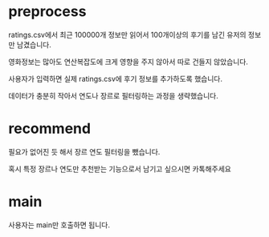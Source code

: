 # preprocess

ratings.csv에서 최근 100000개 정보만 읽어서 100개이상의 후기를 남긴 유저의 정보만 남겼습니다.

영화정보는 많아도 연산복잡도에 크게 영향을 주지 않아서 따로 건들지 않았습니다.

사용자가 입력하면 실제 ratings.csv에 후기 정보를 추가하도록 했습니다.

데이터가 충분히 작아서 연도나 장르로 필터링하는 과정을 생략했습니다.


# recommend

필요가 없어진 듯 해서 장르 연도 필터링을 뺐습니다.

혹시 특정 장르나 연도만 추천받는 기능으로서 남기고 싶으시면 카톡해주세요


# main

사용자는 main만 호출하면 됩니다.
